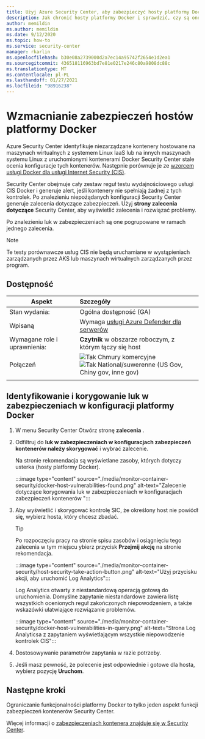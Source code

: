 ```yaml
---
title: Użyj Azure Security Center, aby zabezpieczyć hosty platformy Docker i chronić kontenery
description: Jak chronić hosty platformy Docker i sprawdzić, czy są one zgodne z testem porównawczym usługi CIS Docker
author: memildin
ms.author: memildin
ms.date: 9/12/2020
ms.topic: how-to
ms.service: security-center
manager: rkarlin
ms.openlocfilehash: b30e08a2739000d2a7ec14a95742f2654e1d2ea1
ms.sourcegitcommit: 436518116963bd7e81e0217e246c80a9808dc88c
ms.translationtype: MT
ms.contentlocale: pl-PL
ms.lasthandoff: 01/27/2021
ms.locfileid: "98916238"
---
```

# <a name="harden-your-docker-hosts"></a>Wzmacnianie zabezpieczeń hostów platformy Docker

Azure Security Center identyfikuje niezarządzane kontenery hostowane na maszynach wirtualnych z systemem Linux IaaS lub na innych maszynach systemu Linux z uruchomionymi kontenerami Docker Security Center stale ocenia konfiguracje tych kontenerów. Następnie porównuje je ze [wzorcem usługi Docker dla usługi Internet Security (CIS)](https://www.cisecurity.org/benchmark/docker/).

Security Center obejmuje cały zestaw reguł testu wydajnościowego usługi CIS Docker i generuje alert, jeśli kontenery nie spełniają żadnej z tych kontrolek. Po znalezieniu niepożądanych konfiguracji Security Center generuje zalecenia dotyczące zabezpieczeń. Użyj **strony zalecenia dotyczące** Security Center, aby wyświetlić zalecenia i rozwiązać problemy.

Po znalezieniu luk w zabezpieczeniach są one pogrupowane w ramach jednego zalecenia.

>[!NOTE]
> Te testy porównawcze usług CIS nie będą uruchamiane w wystąpieniach zarządzanych przez AKS lub maszynach wirtualnych zarządzanych przez program.

## <a name="availability"></a>Dostępność

|Aspekt|Szczegóły|
|----|:----|
|Stan wydania:|Ogólna dostępność (GA)|
|Wpisaną|Wymaga [usługi Azure Defender dla serwerów](defender-for-servers-introduction.md)|
|Wymagane role i uprawnienia:|**Czytnik** w obszarze roboczym, z którym łączy się host|
|Połączeń|![Tak](./media/icons/yes-icon.png) Chmury komercyjne<br>![Tak](./media/icons/yes-icon.png) National/suwerenne (US Gov, Chiny gov, inne gov)|
|||

## <a name="identify-and-remediate-security-vulnerabilities-in-your-docker-configuration"></a>Identyfikowanie i korygowanie luk w zabezpieczeniach w konfiguracji platformy Docker

1. W menu Security Center Otwórz stronę **zalecenia** .

1. Odfiltruj do **luk w zabezpieczeniach w konfiguracjach zabezpieczeń kontenerów należy skorygować** i wybrać zalecenie.

    Na stronie rekomendacja są wyświetlane zasoby, których dotyczy usterka (hosty platformy Docker). 

    :::image type="content" source="./media/monitor-container-security/docker-host-vulnerabilities-found.png" alt-text="Zalecenie dotyczące korygowania luk w zabezpieczeniach w konfiguracjach zabezpieczeń kontenerów ":::

1. Aby wyświetlić i skorygować kontrolę SIC, że określony host nie powiódł się, wybierz hosta, który chcesz zbadać. 

    > [!TIP]
    > Po rozpoczęciu pracy na stronie spisu zasobów i osiągnięciu tego zalecenia w tym miejscu ybierz przycisk **Przejmij akcję** na stronie rekomendacja.
    >
    > :::image type="content" source="./media/monitor-container-security/host-security-take-action-button.png" alt-text="Użyj przycisku akcji, aby uruchomić Log Analytics":::

    Log Analytics otwarty z niestandardową operacją gotową do uruchomienia. Domyślne zapytanie niestandardowe zawiera listę wszystkich ocenionych reguł zakończonych niepowodzeniem, a także wskazówki ułatwiające rozwiązanie problemów.

    :::image type="content" source="./media/monitor-container-security/docker-host-vulnerabilities-in-query.png" alt-text="Strona Log Analyticsa z zapytaniem wyświetlającym wszystkie niepowodzenie kontrolek CIS":::

1. Dostosowywanie parametrów zapytania w razie potrzeby.

1. Jeśli masz pewność, że polecenie jest odpowiednie i gotowe dla hosta, wybierz pozycję **Uruchom**.


## <a name="next-steps"></a>Następne kroki

Ograniczanie funkcjonalności platformy Docker to tylko jeden aspekt funkcji zabezpieczeń kontenerów Security Center. 

Więcej informacji o [zabezpieczeniach kontenera znajduje się w Security Center](container-security.md).